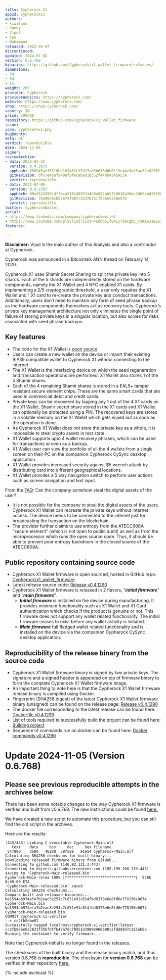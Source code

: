 ```yaml
---
title: Cypherock X1
appId: cypherockx1
authors:
- kiwilamb
- danny
- Vipul
- leo
- Mohammad
released: 2022-04-07
discontinued: 
updated: 2024-07-02
version: 0.6.768
binaries: https://github.com/Cypherock/x1_wallet_firmware/releases/
dimensions:
- 30
- 64
- 15
weight: 200
provider: Cypherock
providerWebsite: https://cypherock.com/
website: https://www.cypherock.com/
shop: https://shop.cypherock.com/
country: IN
price: 199USD
repository: https://github.com/Cypherock/x1_wallet_firmware
issue: 
icon: cypherockx1.png
bugbounty: 
meta: ok
verdict: reproducible
date: 2024-11-05
signer: 
reviewArchive:
- data: 2023-05-25
  version: 0.4.3075
  appHash: 656945ae37510bb1b7452c97d27cd5b638ddb0119e44e9af5aa32e02302f458e
  gitRevision: df67e48af949af6feceb8818552f44bb4245953a
  verdict: reproducible
- data: 2023-04-06
  version: 0.4.2307
  appHash: 09ed533290cdff4ca5f8148597a4d0a924ab5f10010a30ec2866abd39558a62d
  gitRevision: 78a98a9cb67b79f007cd337b1b1f0a6e5550e8fb
  verdict: reproducible
twitter: CypherockWallet
social:
- https://www.linkedin.com/company/cypherockwallet
- https://www.youtube.com/playlist?list=PL0db5IfQ4iyriWCgby_rJKeG31BLoxW7k
features: 

---
```


**Disclaimer:** Vipul is the main author of this Analysis and also a contributor
at Cypherock.

Cypherock was announced in a Bitcointalk ANN thread on February 14, 2020.

Cypherock X1 uses Shamir Secret Sharing to split the private key into 5 shards. Each of the 5 shards are independently stored on the hardware components, namely the X1 Wallet and 4 NFC enabled X1 cards. By implementing a 2/5 cryptographic threshold, a user only requires the X1 Wallet and 1 X1 card to re-create the private key and conduct transactions. Additionally, users don’t need to maintain any form of seed phrase backup as the hardware components themselves act as recovery tools. Cypherock’s private key management architecture not only eliminates the single point of failure of storing private keys in a singular location, but also solves for risks associated with seed phrase backups.
 
## Key features
- The code for the X1 Wallet is [open source](https://github.com/Cypherock/x1_wallet_firmware)
- Users can create a new wallet on the device or import their existing BIP39 compatible wallet to Cypherock X1 without connecting to the internet
- The X1 Wallet is the interfacing device on which the seed regeneration and transaction operations are performed. X1 Wallet also stores 1 of the 5 Shamir shares.
- Each of the 4 remaining Shamir shares is stored in a EAL5+ tamper resistant secure element chips. These are the same smart cards that are used in commercial debit and credit cards.
- Private keys can be recovered by tapping any 1 out of the 4 X1 cards on the X1 Wallet. Shamir secret share stored in the X1 cards and X1 Wallet can optionally be protected using a PIN. The recovered keys are stored in a volatile memory on the X1 Wallet which gets wiped out as soon as the operation is done.
- As Cypherock X1 Wallet does not store the private key as a whole, it is impossible to steal crypto assets in rest state.
- X1 Wallet supports upto 4 wallet recovery phrases, which can be used for transactions or even as a backup.
- X1 Wallet user can view the portfolio of all the 4 wallets from a single screen on their PC on the companion Cypherock CySync desktop application.
- X1 Wallet provides increased security against $5 wrench attack by distributing card into different geographical locations.
- X1 Wallet provides a 5 way navigation switch to perform user actions such as screen navigation and text input.

From the [FAQ](https://www.cypherock.com/faq/): Can the company somehow steal the digital assets of the user?
- It is not possible for the company to steal the digital assets of the users. Cypherock X1 Wallet can recreate the private keys without internet access. The device needs to be connected to the internet just for broadcasting the transaction on the blockchain.
- The provider further claims to use entropy from the ATECC608A "secure element" (which is not open to public audit) as well as from the microprocessor which runs the open source code. Thus, it should be able to prevent poor entropy backdoors in the closed source of the ATECC608A.

## Public repository containing source code

- Cypherock X1 Wallet firmware is open sourced, hosted in GitHub repo: [Cypherock/x1_wallet_firmware](https://github.com/Cypherock/x1_wallet_firmware)
- Latest release source code: [Release v0.4.1290](https://github.com/Cypherock/x1_wallet_firmware/releases/tag/v0.4.1290)
- Cypherock X1 Wallet firmware is released in 2 flavors, “***initial firmware***” and “***main firmware***”.
  - ***Initial firmware*** is installed on the device during manufacturing. It provides minimum functionality such as X1 Wallet and X1 Card authentication which checks if the product is genuine or not. This firmware does not support any wallet related functionality. The initial firmware ceases to exist before any wallet activity is initiated.
  - ***Main firmware*** full fledged wallet related functionality and is installed on the device via the companion Cypherock CySync desktop application.

## Reproducibility of the release binary from the source code
- Cypherock X1 Wallet firmware binary is signed by two private keys. The signature and a signed header is appended on top of firmware binary to form the complete Cypherock X1 Wallet firmware image. 
- An important thing to note here is that the Cypherock X1 Wallet firmware release binary is compiled using Docker. 
- Fingerprint (SHA256 digest) of the latest Cypherock X1 Wallet firmware binary (unsigned) can be found on the release page: [Release v0.4.1290](https://github.com/Cypherock/x1_wallet_firmware/releases/tag/v0.4.1290)
- The docker file corresponding to the latest release can be found here: [Dockerfile v0.4.1290](https://github.com/Cypherock/x1_wallet_firmware/blob/v0.4.1290/Dockerfile)
- List of tools required to successfully build the project can be found here: [Building project](https://github.com/Cypherock/x1_wallet_firmware/tree/v0.4.1290#building-project)
- Sequence of commands run on docker can be found here: [Docker commands v0.4.1290](https://github.com/Cypherock/x1_wallet_firmware/blob/v0.4.1290/.github/workflows/containerized-build.yml)

# Update 2024-11-05 (Version 0.6.768)
## Please see previous reproducible attempts in the archives below

There has been some notable changes to the way Cypherock X1 firmware is verified and built from v0.6.768. 
The new instructions could be found [here.](https://github.com/Cypherock/x1_wallet_firmware/blob/main/VERIFY.md)

We have created a new script to automate this procedure, but you can still find the old script in the archives.

Here are the results:

```
[445/445] Linking C executable Cypherock-Main.elf
   text	   data	    bss	    dec	    hex	filename
 547880	   3500	  46208	 597588	  91e54	Cypherock-Main.elf
Calculating SHA256 checksums for built binary...
Downloading released firmware binary from GitHub...
Connecting to github.com (140.82.121.3:443)
Connecting to objects.githubusercontent.com (185.199.108.133:443)
saving to 'Cypherock-Main-released.bin'
Cypherock-Main-relea 100% |********************************|  538k  0:00:00 ETA
'Cypherock-Main-released.bin' saved
Calculating SHA256 checksums...
Compare built and released binaries...
be1594eb974efa7b2eac3e251c7c851e91c814fbd6378e6e8fd6e778156e8674  Cypherock-Main.bin
be1594eb974efa7b2eac3e251c7c851e91c814fbd6378e6e8fd6e778156e8674  Cypherock-Main-released.bin
COMMIT cypherock-x1-verifier
--> cc2fb8ebe02
Successfully tagged localhost/cypherock-x1-verifier:latest
cc2fb8ebe02c631f35bfbffb47a7dc79d51d39898966600c2fdd89d7c155eb5e
Running the container to verify firmware...
```

Note that Cypherock-Initial is no longer found in the releases.

The checksums of the built binary and the release binary match, and thus version 0.6.768 is **reproducible**.
The checksum for **version 0.6.768** can be verified in their repository [here.](https://github.com/Cypherock/x1_wallet_firmware/releases/tag/v0.6.768)

{% include asciicast %}